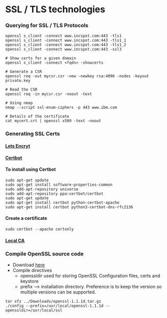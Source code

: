 # SSL / TLS technologies

### Querying for SSL / TLS Protocols
```text
openssl s_client -connect www.incspot.com:443 -tls1
openssl s_client -connect www.incspot.com:443 -tls1_1
openssl s_client -connect www.incspot.com:443 -tls1_2
openssl s_client -connect www.incspot.com:443 -ssl3

# Show certs for a given domain
openssl s_client -connect <fqdn> -showcerts

# Generate a CSR
openssl req -out mycsr.csr -new -newkey rsa:4096 -nodes -keyout private.key

# Read the CSR
openssl req -in mycsr.csr -noout -text

# Using nmap
nmap --script ssl-enum-ciphers -p 443 www.ibm.com

# Details of the certificate
cat mycert.crt | openssl x509 -text -noout

``` 
### Generating SSL Certs
#### [Lets Encryt](https://letsencrypt.org/getting-started/)
#### [Certbot](https://certbot.eff.org/lets-encrypt/ubuntuxenial-apache)
#### To install using Certbot
```commandline
sudo apt-get update
sudo apt-get install software-properties-common
sudo add-apt-repository universe
sudo add-apt-repository ppa:certbot/certbot
sudo apt-get update
sudo apt-get install certbot python-certbot-apache
sudo apt-get install certbot python3-certbot-dns-rfc2136
```

#### Create a certificate
```commandline
sudo certbot --apache certonly
```

#### [Local CA](https://deliciousbrains.com/ssl-certificate-authority-for-local-https-development/)

### Compile OpenSSL source code
 - Download [here](https://www.openssl.org/source/openssl-1.1.1d.tar.gz)
 - Compile directives
    - openssldir used for storing OpenSSL Configuration files, certs and keystore
    - prefix --> installation directory. Preference is to keep the version so
    multiple versions can be supported.
```text
tar xfz ../Downloads/openssl-1.1.1d.tar.gz
./config --prefix=/usr/local/openssl-1.1.1d --openssldir=/usr/local/ssl
```
